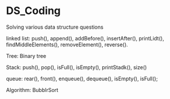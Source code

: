 # DS_Coding
Solving various data structure questions

linked list: push(), append(), addBefore(), insertAfter(), printLidt(), findMiddleElements(), removeElement(), reverse().

Tree: Binary tree

Stack: push(), pop(), isFull(), isEmpty(), printStadk(), size()

queue: rear(), front(), enqueue(), dequeue(), isEmpty(), isFull();

Algorithm: BubblrSort

